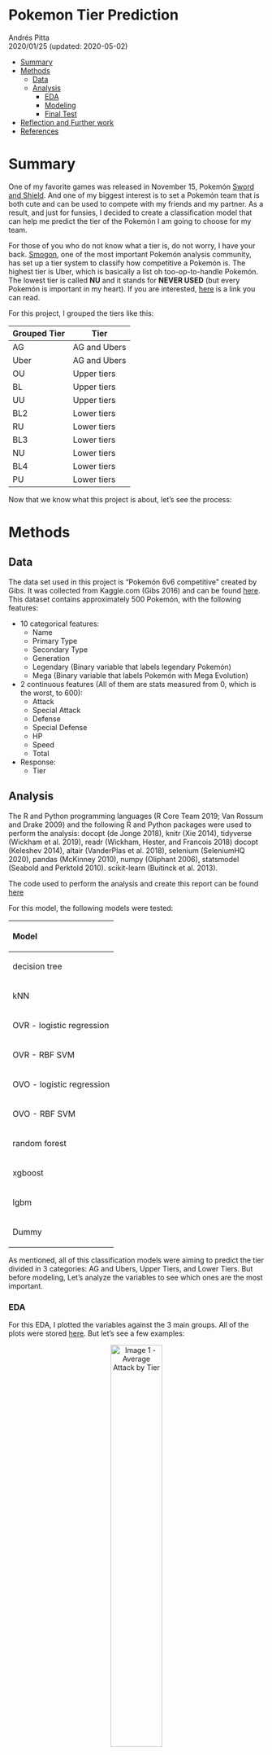 Pokemon Tier Prediction
================
Andrés Pitta </br>
2020/01/25 (updated: 2020-05-02)

  - [Summary](#summary)
  - [Methods](#methods)
      - [Data](#data)
      - [Analysis](#analysis)
          - [EDA](#eda)
          - [Modeling](#modeling)
          - [Final Test](#final-test)
  - [Reflection and Further work](#reflection-and-further-work)
  - [References](#references)

# Summary

One of my favorite games was released in November 15, Pokemón [Sword and
Shield](https://swordshield.pokemon.com/en-us/). And one of my biggest
interest is to set a Pokemón team that is both cute and can be used to
compete with my friends and my partner. As a result, and just for
funsies, I decided to create a classification model that can help me
predict the tier of the Pokemón I am going to choose for my team.

For those of you who do not know what a tier is, do not worry, I have
your back. [Smogon](https://www.smogon.com/), one of the most important
Pokemón analysis community, has set up a tier system to classify how
competitive a Pokemón is. The highest tier is Uber, which is basically a
list oh too-op-to-handle Pokemón. The lowest tier is called **NU** and
it stands for **NEVER USED** (but every Pokemón is important in my
heart). If you are interested,
[here](https://www.smogon.com/bw/articles/bw_tiers) is a link you can
read.

For this project, I grouped the tiers like this:

| Grouped Tier | Tier         |
| ------------ | ------------ |
| AG           | AG and Ubers |
| Uber         | AG and Ubers |
| OU           | Upper tiers  |
| BL           | Upper tiers  |
| UU           | Upper tiers  |
| BL2          | Lower tiers  |
| RU           | Lower tiers  |
| BL3          | Lower tiers  |
| NU           | Lower tiers  |
| BL4          | Lower tiers  |
| PU           | Lower tiers  |

Now that we know what this project is about, let’s see the process:

# Methods

## Data

The data set used in this project is “Pokemón 6v6 competitive” created
by Gibs. It was collected from Kaggle.com (Gibs 2016) and can be found
[here](https://www.kaggle.com/notgibs/smogon-6v6-pokemon-tiers). This
dataset contains approximately 500 Pokemón, with the following features:

  - 10 categorical features:
      - Name
      - Primary Type
      - Secondary Type
      - Generation
      - Legendary (Binary variable that labels legendary Pokemón)
      - Mega (Binary variable that labels Pokemón with Mega Evolution)
  - 2 continuous features (All of them are stats measured from 0, which
    is the worst, to 600):
      - Attack
      - Special Attack
      - Defense
      - Special Defense
      - HP
      - Speed
      - Total
  - Response:
      - Tier

## Analysis

The R and Python programming languages (R Core Team 2019; Van Rossum and
Drake 2009) and the following R and Python packages were used to perform
the analysis: docopt (de Jonge 2018), knitr (Xie 2014), tidyverse
(Wickham et al. 2019), readr (Wickham, Hester, and Francois 2018) docopt
(Keleshev 2014), altair (VanderPlas et al. 2018), selenium (SeleniumHQ
2020), pandas (McKinney 2010), numpy (Oliphant 2006), statsmodel
(Seabold and Perktold 2010). scikit-learn (Buitinck et al. 2013).

The code used to perform the analysis and create this report can be
found [here](https://github.com/AndresPitta/P01_Pokemon-tier)

For this model, the following models were tested:

<table class="table" style="width: auto !important; margin-left: auto; margin-right: auto;">

<thead>

<tr>

<th style="text-align:left;">

Model

</th>

</tr>

</thead>

<tbody>

<tr>

<td style="text-align:left;">

decision tree

</td>

</tr>

<tr>

<td style="text-align:left;">

kNN

</td>

</tr>

<tr>

<td style="text-align:left;">

OVR - logistic regression

</td>

</tr>

<tr>

<td style="text-align:left;">

OVR - RBF SVM

</td>

</tr>

<tr>

<td style="text-align:left;">

OVO - logistic regression

</td>

</tr>

<tr>

<td style="text-align:left;">

OVO - RBF SVM

</td>

</tr>

<tr>

<td style="text-align:left;">

random forest

</td>

</tr>

<tr>

<td style="text-align:left;">

xgboost

</td>

</tr>

<tr>

<td style="text-align:left;">

lgbm

</td>

</tr>

<tr>

<td style="text-align:left;">

Dummy

</td>

</tr>

</tbody>

</table>

As mentioned, all of this classification models were aiming to predict
the tier divided in 3 categories: AG and Ubers, Upper Tiers, and Lower
Tiers. But before modeling, Let’s analyze the variables to see which
ones are the most important.

### EDA

For this EDA, I plotted the variables against the 3 main groups. All of
the plots were stored
[here](https://github.com/AndresPitta/P01_Pokemon-tier/tree/master/results/figures).
But let’s see a few examples:

<div class="figure" style="text-align: center">

<img src="results/figures/Attack.png" alt="Image 1 - Average Attack by Tier" width="45%" />

<p class="caption">

Image 1 - Average Attack by Tier

</p>

</div>

As you can see, the average attack of the higher tiers is 130, compared
to an average of 80 in the lower tiers. Naturally, I can see why Pokemón
players lean towards pokemon that hit harder. However, this behavior
cannot be extended to the defense, where the difference between higher
tiers and lower tiers is roughly 10 points.

<div class="figure" style="text-align: center">

<img src="results/figures/Defense.png" alt="Image 2 - Average Defense by Tier" width="45%" />

<p class="caption">

Image 2 - Average Defense by Tier

</p>

</div>

Now we see a pattern here.

Then, in order to have an understanding of the importance of the
variables, I decided to run a tree to check the `feature_importance_`:

<div class="figure" style="text-align: center">

<img src="results/figures/importance_plot_cropped.png" alt="Image 3 - Feature Importance using a Decision Tree" width="70%" height="150%" />

<p class="caption">

Image 3 - Feature Importance using a Decision Tree

</p>

</div>

Finally, I also made a correlation matrix to understand a little bit
more the Pokemón:

<div class="figure" style="text-align: center">

<img src="results/figures/corrplot.png" alt="Image 4 - Feature's Correlation Matrix" width="70%" height="150%" />

<p class="caption">

Image 4 - Feature’s Correlation Matrix

</p>

</div>

From which you can see that, for instance, Pokemón with higher defense
have a lower speed. It seems like people do not like to wait be hit.
From my personal experience, I guess having 1 or 2 defensive Pokemón is
enough. I am now starting to realize why I loose so much.

### Modeling

As I mentioned before, 10 models were tested before over a training set
of 424 Pókemon. Later, the final model was tested on a data set of 75
Pokemón. For the first portion, here are the results:

<table class="table" style="width: auto !important; margin-left: auto; margin-right: auto;">

<thead>

<tr>

<th style="text-align:left;">

Model

</th>

<th style="text-align:right;">

Train Accuracy

</th>

<th style="text-align:right;">

Validation Accuracy

</th>

<th style="text-align:right;">

Time in seconds

</th>

</tr>

</thead>

<tbody>

<tr>

<td style="text-align:left;">

decision tree

</td>

<td style="text-align:right;">

1.000

</td>

<td style="text-align:right;">

0.720

</td>

<td style="text-align:right;">

0.0300

</td>

</tr>

<tr>

<td style="text-align:left;">

kNN

</td>

<td style="text-align:right;">

0.742

</td>

<td style="text-align:right;">

0.723

</td>

<td style="text-align:right;">

0.0660

</td>

</tr>

<tr>

<td style="text-align:left;">

OVR - logistic regression

</td>

<td style="text-align:right;">

0.773

</td>

<td style="text-align:right;">

0.693

</td>

<td style="text-align:right;">

0.0590

</td>

</tr>

<tr>

<td style="text-align:left;">

OVR - RBF SVM

</td>

<td style="text-align:right;">

0.883

</td>

<td style="text-align:right;">

0.672

</td>

<td style="text-align:right;">

0.0382

</td>

</tr>

<tr>

<td style="text-align:left;">

OVO - logistic regression

</td>

<td style="text-align:right;">

0.797

</td>

<td style="text-align:right;">

0.696

</td>

<td style="text-align:right;">

0.0397

</td>

</tr>

<tr>

<td style="text-align:left;">

OVO - RBF SVM

</td>

<td style="text-align:right;">

0.852

</td>

<td style="text-align:right;">

0.659

</td>

<td style="text-align:right;">

0.0270

</td>

</tr>

<tr>

<td style="text-align:left;">

random forest

</td>

<td style="text-align:right;">

0.945

</td>

<td style="text-align:right;">

0.709

</td>

<td style="text-align:right;">

0.0460

</td>

</tr>

<tr>

<td style="text-align:left;">

xgboost

</td>

<td style="text-align:right;">

0.953

</td>

<td style="text-align:right;">

0.720

</td>

<td style="text-align:right;">

0.0270

</td>

</tr>

<tr>

<td style="text-align:left;">

lgbm

</td>

<td style="text-align:right;">

0.805

</td>

<td style="text-align:right;">

0.682

</td>

<td style="text-align:right;">

0.0320

</td>

</tr>

<tr>

<td style="text-align:left;">

Dummy

</td>

<td style="text-align:right;">

0.477

</td>

<td style="text-align:right;">

0.520

</td>

<td style="text-align:right;">

0.0230

</td>

</tr>

</tbody>

</table>

It is worth to mention that the variables that I choose (after
evaluating the feature importance) for the model were:

  - Attack
      - Special Attack
      - Defense
      - Special Defense
      - HP
      - Speed
      - Has Secondary Type

However, as you can see, all of the models seem to be a bit overfitted.
This led me to the decision of choosing a OVO - logistic regression. Now
let’s see how good this model is in the testing data set.

<table class="table" style="width: auto !important; margin-left: auto; margin-right: auto;">

<thead>

<tr>

<th style="text-align:right;">

X1

</th>

<th style="text-align:left;">

Model

</th>

<th style="text-align:right;">

Train accuracy

</th>

<th style="text-align:right;">

Test accuracy

</th>

</tr>

</thead>

<tbody>

<tr>

<td style="text-align:right;">

0

</td>

<td style="text-align:left;">

OVO - logistic regression

</td>

<td style="text-align:right;">

0.797

</td>

<td style="text-align:right;">

0.68

</td>

</tr>

</tbody>

</table>

So I guess a test accuracy of 0.68 is decent. I am not feeling super
confident right here. Let’s see the confusion matrix (Real on the rows,
predicted on the columns):

<table class="table" style="width: auto !important; margin-left: auto; margin-right: auto;">

<thead>

<tr>

<th style="text-align:left;">

</th>

<th style="text-align:right;">

AG - Ubers

</th>

<th style="text-align:right;">

Upper Tiers

</th>

<th style="text-align:right;">

Lower Tiers

</th>

</tr>

</thead>

<tbody>

<tr>

<td style="text-align:left;">

AG - Ubers

</td>

<td style="text-align:right;">

4

</td>

<td style="text-align:right;">

1

</td>

<td style="text-align:right;">

2

</td>

</tr>

<tr>

<td style="text-align:left;">

Upper Tiers

</td>

<td style="text-align:right;">

5

</td>

<td style="text-align:right;">

8

</td>

<td style="text-align:right;">

8

</td>

</tr>

<tr>

<td style="text-align:left;">

Lower Tiers

</td>

<td style="text-align:right;">

0

</td>

<td style="text-align:right;">

8

</td>

<td style="text-align:right;">

39

</td>

</tr>

</tbody>

</table>

And as you can see, at least the biggest numbers are in the correct
prediction (though it can improve much more). One of the main reasons
might be the small amount of data in the upper tiers. Even though I
tried balancing the data, maybe using oversampling techniques would have
helped. **Note:** In the code you can see I used balancing techniques.
They seem to not be enough for this one.

### Final Test

So given that I wanted to create a model to create a good team, let’s
evaluate the model with some of the team’s Pokemón. Just as an
annoucement, the pictures were taken from [pokemon.com](www.pokemon.com)

**First off is
[Polteageist](https://www.pokemon.com/es/pokedex/polteageist) :**

<img src="imgs/Polteageist_855.png" width="30%" height="30%" style="display: block; margin: auto;" />

<table class="table" style="width: auto !important; margin-left: auto; margin-right: auto;">

<thead>

<tr>

<th style="text-align:left;">

Name

</th>

<th style="text-align:left;">

Type1

</th>

<th style="text-align:left;">

Type2

</th>

<th style="text-align:right;">

HP

</th>

<th style="text-align:right;">

Attack

</th>

<th style="text-align:right;">

Defense

</th>

<th style="text-align:right;">

Special\_attack

</th>

<th style="text-align:right;">

Special\_defense

</th>

<th style="text-align:right;">

Speed

</th>

</tr>

</thead>

<tbody>

<tr>

<td style="text-align:left;">

Polteageis

</td>

<td style="text-align:left;">

Ghost

</td>

<td style="text-align:left;">

NA

</td>

<td style="text-align:right;">

60

</td>

<td style="text-align:right;">

65

</td>

<td style="text-align:right;">

65

</td>

<td style="text-align:right;">

134

</td>

<td style="text-align:right;">

114

</td>

<td style="text-align:right;">

70

</td>

</tr>

</tbody>

</table>

Look at this cutie-pie. Ghost types are my favourite Pokemón, so I
needed one for my team. According to my model, Polteageist is going to
be Lower Tiers. **I’m heartbroken**.

**Second is
[Toxtricity](https://www.pokemon.com/el/pokedex/toxtricity):**

<img src="imgs/Toxtricity_849.png" width="30%" height="30%" style="display: block; margin: auto;" />

<table class="table" style="width: auto !important; margin-left: auto; margin-right: auto;">

<thead>

<tr>

<th style="text-align:left;">

Name

</th>

<th style="text-align:left;">

Type1

</th>

<th style="text-align:left;">

Type2

</th>

<th style="text-align:right;">

HP

</th>

<th style="text-align:right;">

Attack

</th>

<th style="text-align:right;">

Defense

</th>

<th style="text-align:right;">

Special\_attack

</th>

<th style="text-align:right;">

Special\_defense

</th>

<th style="text-align:right;">

Speed

</th>

</tr>

</thead>

<tbody>

<tr>

<td style="text-align:left;">

Toxtricity

</td>

<td style="text-align:left;">

Electric

</td>

<td style="text-align:left;">

Poison

</td>

<td style="text-align:right;">

75

</td>

<td style="text-align:right;">

98

</td>

<td style="text-align:right;">

70

</td>

<td style="text-align:right;">

114

</td>

<td style="text-align:right;">

70

</td>

<td style="text-align:right;">

75

</td>

</tr>

</tbody>

</table>

According to my model, This bad-ass is going to be Upper Tiers. This is
a cool addition to my team and it has a Gigamax form.

**Third is [Inteleon](https://www.pokemon.com/el/pokedex/inteleon):**

<img src="imgs/Inteleon_818.png" width="30%" height="30%" style="display: block; margin: auto;" />

<table class="table" style="width: auto !important; margin-left: auto; margin-right: auto;">

<thead>

<tr>

<th style="text-align:left;">

Name

</th>

<th style="text-align:left;">

Type1

</th>

<th style="text-align:left;">

Type2

</th>

<th style="text-align:right;">

HP

</th>

<th style="text-align:right;">

Attack

</th>

<th style="text-align:right;">

Defense

</th>

<th style="text-align:right;">

Special\_attack

</th>

<th style="text-align:right;">

Special\_defense

</th>

<th style="text-align:right;">

Speed

</th>

</tr>

</thead>

<tbody>

<tr>

<td style="text-align:left;">

Inteleon

</td>

<td style="text-align:left;">

Water

</td>

<td style="text-align:left;">

NA

</td>

<td style="text-align:right;">

70

</td>

<td style="text-align:right;">

85

</td>

<td style="text-align:right;">

65

</td>

<td style="text-align:right;">

125

</td>

<td style="text-align:right;">

65

</td>

<td style="text-align:right;">

120

</td>

</tr>

</tbody>

</table>

There is a very known rule in Pokemón that says that you should not sent
your starter to the box. It is evil to do that. So, here is my beloved
Inteleon which is going to be Upper Tiers. Pretty good.

**Finally goes
[Cinderace](https://www.pokemon.com/el/pokedex/cinderace):**

<img src="imgs/Cinderace_815.png" width="30%" height="30%" style="display: block; margin: auto;" />

<table class="table" style="width: auto !important; margin-left: auto; margin-right: auto;">

<thead>

<tr>

<th style="text-align:left;">

Name

</th>

<th style="text-align:left;">

Type1

</th>

<th style="text-align:left;">

Type2

</th>

<th style="text-align:right;">

HP

</th>

<th style="text-align:right;">

Attack

</th>

<th style="text-align:right;">

Defense

</th>

<th style="text-align:right;">

Special\_attack

</th>

<th style="text-align:right;">

Special\_defense

</th>

<th style="text-align:right;">

Speed

</th>

</tr>

</thead>

<tbody>

<tr>

<td style="text-align:left;">

Cinderace

</td>

<td style="text-align:left;">

Fire

</td>

<td style="text-align:left;">

NA

</td>

<td style="text-align:right;">

80

</td>

<td style="text-align:right;">

116

</td>

<td style="text-align:right;">

75

</td>

<td style="text-align:right;">

65

</td>

<td style="text-align:right;">

75

</td>

<td style="text-align:right;">

119

</td>

</tr>

</tbody>

</table>

This one is my partner’s favorite starter. I want to check how good is
this Pokemón going to be. And the result is -**drums roll**- Upper
Tiers.

OK, seems like I am going to have to put some extra effort.

# Reflection and Further work

As you can see, the model still has improvements to make. One of the
improvements I see is oversampling the data for the upper tiers. These
Pokemón are mildly uncommon, so I applied a few balancing techniques
when modeling. However, given the small amount of Pokemón there is,
maybe techniques such as SMOTE or others could have been helpful.

Other things I want to experiment is including Pokemón move sets and
abilities, this one is even harder because it requires NLP. Nonetheless,
when building a team, these are things that people consider.

Overall, this was a fun project that I will most likely will be coming
back when a new generation is realeased. Let’s play and see if I can
beat my partner.

# References

<div id="refs" class="references">

<div id="ref-sklearn_api">

Buitinck, Lars, Gilles Louppe, Mathieu Blondel, Fabian Pedregosa,
Andreas Mueller, Olivier Grisel, Vlad Niculae, et al. 2013. “API Design
for Machine Learning Software: Experiences from the Scikit-Learn
Project.” In *ECML Pkdd Workshop: Languages for Data Mining and Machine
Learning*, 108–22.

</div>

<div id="ref-docopt">

de Jonge, Edwin. 2018. *Docopt: Command-Line Interface Specification
Language*. <https://CRAN.R-project.org/package=docopt>.

</div>

<div id="ref-gibs">

Gibs. 2016. “Pokemon 6v6.” *Kaggle*.
<https://www.kaggle.com/notgibs/smogon-6v6-pokemon-tiers>.

</div>

<div id="ref-docoptpython">

Keleshev, Vladimir. 2014. *Docopt: Command-Line Interface Description
Language*. <https://github.com/docopt/docopt>.

</div>

<div id="ref-mckinney-proc-scipy-2010">

McKinney, Wes. 2010. “Data Structures for Statistical Computing in
Python.” In *Proceedings of the 9th Python in Science Conference*,
edited by Stéfan van der Walt and Jarrod Millman, 51–56.

</div>

<div id="ref-oliphant2006guide">

Oliphant, Travis E. 2006. *A Guide to Numpy*. Vol. 1. Trelgol Publishing
USA.

</div>

<div id="ref-R">

R Core Team. 2019. *R: A Language and Environment for Statistical
Computing*. Vienna, Austria: R Foundation for Statistical Computing.
<https://www.R-project.org/>.

</div>

<div id="ref-seabold2010statsmodels">

Seabold, Skipper, and Josef Perktold. 2010. “Statsmodels: Econometric
and Statistical Modeling with Python.” In *9th Python in Science
Conference*.

</div>

<div id="ref-seleniumhq_2020">

SeleniumHQ. 2020. “SeleniumHQ/Selenium.” *GitHub*.
<https://github.com/SeleniumHQ/selenium>.

</div>

<div id="ref-Altair2018">

VanderPlas, Jacob, Brian Granger, Jeffrey Heer, Dominik Moritz, Kanit
Wongsuphasawat, Arvind Satyanarayan, Eitan Lees, Ilia Timofeev, Ben
Welsh, and Scott Sievert. 2018. “Altair: Interactive Statistical
Visualizations for Python.” *Journal of Open Source Software*, December.
<https://doi.org/10.21105/joss.01057>.

</div>

<div id="ref-Python">

Van Rossum, Guido, and Fred L. Drake. 2009. *Python 3 Reference Manual*.
Scotts Valley, CA: CreateSpace.

</div>

<div id="ref-tidyverse">

Wickham, Hadley, Mara Averick, Jennifer Bryan, Winston Chang, Lucy
D’Agostino McGowan, Romain François, Garrett Grolemund, et al. 2019.
“Welcome to the tidyverse.” *Journal of Open Source Software* 4 (43):
1686. <https://doi.org/10.21105/joss.01686>.

</div>

<div id="ref-readr">

Wickham, Hadley, Jim Hester, and Romain Francois. 2018. *Readr: Read
Rectangular Text Data*. <https://CRAN.R-project.org/package=readr>.

</div>

<div id="ref-knitr">

Xie, Yihui. 2014. “Knitr: A Comprehensive Tool for Reproducible Research
in R.” In *Implementing Reproducible Computational Research*, edited by
Victoria Stodden, Friedrich Leisch, and Roger D. Peng. Chapman;
Hall/CRC. <http://www.crcpress.com/product/isbn/9781466561595>.

</div>

</div>
